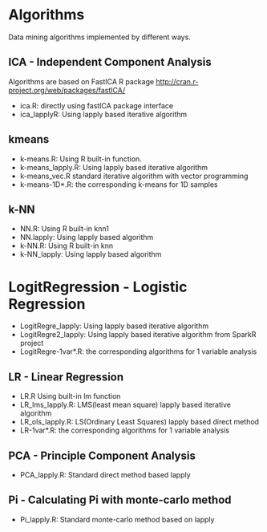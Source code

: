 # Algorithms

Data mining algorithms implemented by different ways.

## ICA - Independent Component Analysis
Algorithms are based on FastICA R package http://cran.r-project.org/web/packages/fastICA/

 - ica.R: directly using fastICA package interface
 - ica_lapplyR: Using lapply based iterative algorithm 

## kmeans

 - k-means.R: Using R built-in function.
 - k-means_lapply.R: Using lapply based iterative algorithm
 - k-means_vec.R standard iterative algorithm with vector programming
 - k-means-1D*.R: the corresponding k-means for 1D samples

## k-NN

 - NN.R: Using R built-in knn1
 - NN.lapply: Using lapply based algorithm
 - k-NN.R: Using R built-in knn
 - k-NN_lapply: Using lapply based algorithm

# LogitRegression - Logistic Regression

 - LogitRegre_lapply: Using lapply based iterative algorithm
 - LogitRegre2_lapply: Using lapply based iterative algorithm from SparkR project
 - LogitRegre-1var*.R: the corresponding algorithms for 1 variable analysis

## LR - Linear Regression

 - LR.R Using built-in lm function
 - LR_lms_lapply.R: LMS(least mean square) lapply based iterative algorithm
 - LR_ols_lapply.R: LS(Ordinary Least Squares) lapply based direct method
 - LR-1var*.R: the corresponding algorithms for 1 variable analysis

## PCA - Principle Component Analysis

  - PCA_lapply.R: Standard direct method based lapply

## Pi - Calculating Pi with monte-carlo method

  - Pi_lapply.R: Standard monte-carlo method based on lapply
